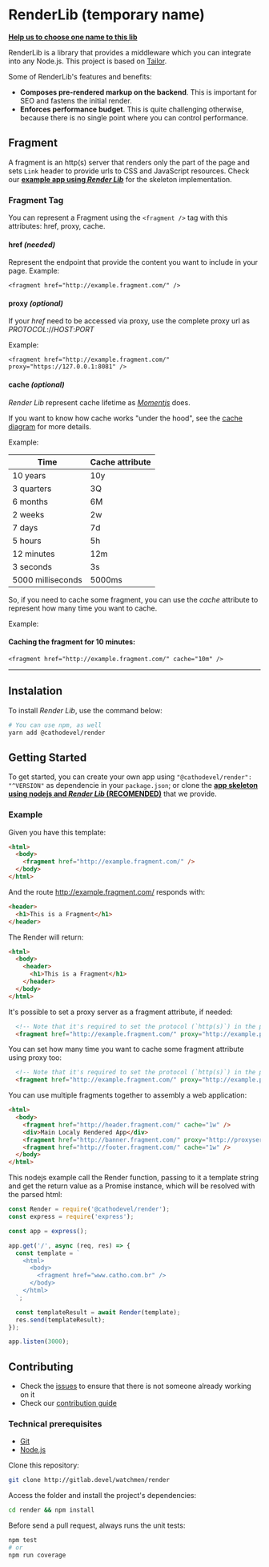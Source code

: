 # RenderLib (temporary name)
**[Help us to choose one name to this lib](http://gitlab.devel/watchmen/render/issues/2)**

RenderLib is a library that provides a middleware which you can integrate into any Node.js. This project is based on [Tailor](https://github.com/zalando/tailor).

Some of RenderLib's features and benefits:

* **Composes pre-rendered markup on the backend**. This is important for SEO and fastens the initial render.
* **Enforces performance budget**. This is quite challenging otherwise, because there is no single point where you can control performance.

## Fragment

A fragment is an http(s) server that renders only the part of the page and sets `Link` header to provide urls to CSS and JavaScript resources. Check our **[example app using *Render Lib*](http://gitlab.devel/frontend-platform/render-scaffolding)** for the skeleton implementation.

### Fragment Tag
You can represent a Fragment using  the ```<fragment />``` tag with this attributes: href, proxy, cache.

#### href *(needed)*
Represent the endpoint that provide the content you want to include in your page. 
Example:
```
<fragment href="http://example.fragment.com/" />
```
#### proxy *(optional)* 
If your *href* need to be accessed via proxy, use the complete proxy url as *PROTOCOL*://*HOST*:*PORT*

Example:
```
<fragment href="http://example.fragment.com/" proxy="https://127.0.0.1:8081" />
```

#### cache *(optional)*
*Render Lib* represent cache lifetime as *[Momentjs](http://momentjs.com/docs/)* does.

If you want to know how cache works "under the hood", see the [cache diagram](https://drive.google.com/file/d/0B4FRF2kGUDbcTTlrbFNsZnNCZW8/view) for more details.

Example: 

| Time	| Cache attribute |
|-----|:-----------|
| 10 years	| 10y |
| 3 quarters | 	3Q |
| 6 months | 	6M |
| 2 weeks | 	2w |
| 7 days | 	7d |
| 5 hours | 	5h |
| 12 minutes | 	12m |
| 3 seconds | 	3s |
| 5000 milliseconds | 	5000ms |

So, if you need to cache some fragment, you can use the *cache* attribute to represent how many time you want to cache.

Example:

#### Caching the fragment for 10 minutes:
```
<fragment href="http://example.fragment.com/" cache="10m" />
```


---

## Instalation
To install *Render Lib*, use the command below:
```sh
# You can use npm, as well
yarn add @cathodevel/render
```

## Getting Started
To get started, you can create your own app using ```"@cathodevel/render": "^VERSION"``` as dependencie in your ```package.json```; or clone the **[app skeleton using nodejs and *Render Lib* (RECOMENDED)](http://gitlab.devel/frontend-platform/render-scaffolding)** that we provide.

### Example
Given you have this template:
```html
<html>
  <body>
    <fragment href="http://example.fragment.com/" />
  </body>
</html>
```
And the route http://example.fragment.com/ responds with:
```html
<header>
  <h1>This is a Fragment</h1>
</header>
```
The Render will return:
```html
<html>
  <body>
    <header>
      <h1>This is a Fragment</h1>
    </header>
  </body>
</html>
```

It's possible to set a proxy server as a fragment attribute, if needed:
```html
  <!-- Note that it's required to set the protocol (`http(s)`) in the proxy url attribute -->
  <fragment href="http://example.fragment.com/" proxy="http://example.proxyserver.com" />
```

You can set how many time you want to cache some fragment attribute using proxy too:
```html
  <!-- Note that it's required to set the protocol (`http(s)`) in the proxy url attribute -->
  <fragment href="http://example.fragment.com/" proxy="http://example.proxyserver.com" cache="1d" />
```

You can use multiple fragments together to assembly a web application:
```html
<html>
  <body>
    <fragment href="http://header.fragment.com/" cache="1w" />
    <div>Main Localy Rendered App</div>
    <fragment href="http://banner.fragment.com/" proxy="http://proxyserver.com" />
    <fragment href="http://footer.fragment.com/" cache="1w" />
  </body>
</html>
```


This nodejs example call the Render function, passing to it a template string and get the return value as a Promise instance, which will be resolved with the parsed html:
```javascript
const Render = require('@cathodevel/render');
const express = require('express');

const app = express();

app.get('/', async (req, res) => {
  const template = `
    <html>
      <body>
        <fragment href="www.catho.com.br" />
      </body>
    </html>
  `;

  const templateResult = await Render(template);
  res.send(templateResult);
});

app.listen(3000);

```

## Contributing

- Check the [issues](http://gitlab.devel/watchmen/render/issues) to ensure that there is not someone already working on it
- Check our [contribution guide](http://gitlab.devel/watchmen/render/blob/master/CONTRIBUTING.MD)

### Technical prerequisites
- [Git](https://git-scm.com/)
- [Node.js](https://nodejs.org/en/)

Clone this repository:
```sh
git clone http://gitlab.devel/watchmen/render
```

Access the folder and install the project's dependencies:
```sh
cd render && npm install
```

Before send a pull request, always runs the unit tests:
```sh
npm test
# or
npm run coverage
```
